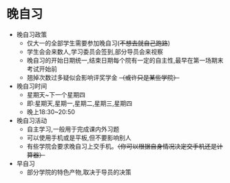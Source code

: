 # 晚自习

- 晚自习政策
  - 仅大一的全部学生需要参加晚自习(~~不想去就自己跑路~~)
  - 学生会会来数人,学习委员会签到,部分导员会来视察
  - 晚自习的开始日期统一,结束日期每个院有一定的自主性,最早在第一场期末考试开始前
  - 翘掉次数过多疑似会影响评奖学金 ~~（或许只是某些学院）~~
- 晚自习时间
  - 星期天~下一个星期四
  - 即:星期天,星期一,星期二,星期三,星期四
  - 晚上18:30~20:50
- 晚自习活动
  - 自主学习,一般用于完成课内外习题
  - 可以使用手机或是平板,但不要影响别人
  - 有些学院会要求晚自习上交手机。~~（你可以根据自身情况决定交手机还是计算器）~~
- 早自习
  - 部分学院的特色产物,取决于导员的决策
